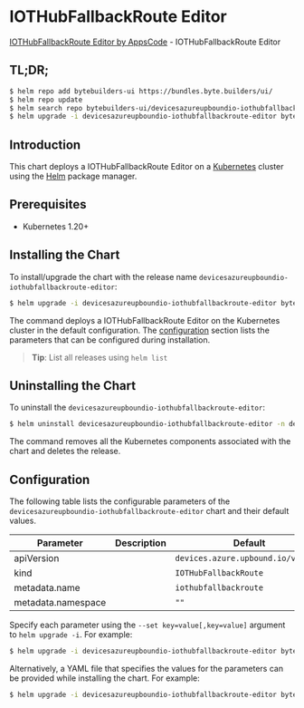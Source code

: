 # IOTHubFallbackRoute Editor

[IOTHubFallbackRoute Editor by AppsCode](https://byte.builders) - IOTHubFallbackRoute Editor

## TL;DR;

```bash
$ helm repo add bytebuilders-ui https://bundles.byte.builders/ui/
$ helm repo update
$ helm search repo bytebuilders-ui/devicesazureupboundio-iothubfallbackroute-editor --version=v0.4.18
$ helm upgrade -i devicesazureupboundio-iothubfallbackroute-editor bytebuilders-ui/devicesazureupboundio-iothubfallbackroute-editor -n default --create-namespace --version=v0.4.18
```

## Introduction

This chart deploys a IOTHubFallbackRoute Editor on a [Kubernetes](http://kubernetes.io) cluster using the [Helm](https://helm.sh) package manager.

## Prerequisites

- Kubernetes 1.20+

## Installing the Chart

To install/upgrade the chart with the release name `devicesazureupboundio-iothubfallbackroute-editor`:

```bash
$ helm upgrade -i devicesazureupboundio-iothubfallbackroute-editor bytebuilders-ui/devicesazureupboundio-iothubfallbackroute-editor -n default --create-namespace --version=v0.4.18
```

The command deploys a IOTHubFallbackRoute Editor on the Kubernetes cluster in the default configuration. The [configuration](#configuration) section lists the parameters that can be configured during installation.

> **Tip**: List all releases using `helm list`

## Uninstalling the Chart

To uninstall the `devicesazureupboundio-iothubfallbackroute-editor`:

```bash
$ helm uninstall devicesazureupboundio-iothubfallbackroute-editor -n default
```

The command removes all the Kubernetes components associated with the chart and deletes the release.

## Configuration

The following table lists the configurable parameters of the `devicesazureupboundio-iothubfallbackroute-editor` chart and their default values.

|     Parameter      | Description |                    Default                    |
|--------------------|-------------|-----------------------------------------------|
| apiVersion         |             | <code>devices.azure.upbound.io/v1beta1</code> |
| kind               |             | <code>IOTHubFallbackRoute</code>              |
| metadata.name      |             | <code>iothubfallbackroute</code>              |
| metadata.namespace |             | <code>""</code>                               |


Specify each parameter using the `--set key=value[,key=value]` argument to `helm upgrade -i`. For example:

```bash
$ helm upgrade -i devicesazureupboundio-iothubfallbackroute-editor bytebuilders-ui/devicesazureupboundio-iothubfallbackroute-editor -n default --create-namespace --version=v0.4.18 --set apiVersion=devices.azure.upbound.io/v1beta1
```

Alternatively, a YAML file that specifies the values for the parameters can be provided while
installing the chart. For example:

```bash
$ helm upgrade -i devicesazureupboundio-iothubfallbackroute-editor bytebuilders-ui/devicesazureupboundio-iothubfallbackroute-editor -n default --create-namespace --version=v0.4.18 --values values.yaml
```
